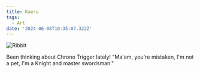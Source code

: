 ```yaml
---
title: Kaeru
tags:
  - Art
date: '2024-06-08T10:35:07.322Z'
---
```


![Ribbit](http://res.cloudinary.com/cpadilla/image/upload/v1717883183/chrisdpadilla/blog/art/f2nolintnzwgulugkcxy.jpg)

Been thinking about Chrono Trigger lately! "Ma'am, you're mistaken, I'm not a pet, I'm a Knight and master swordsman."
